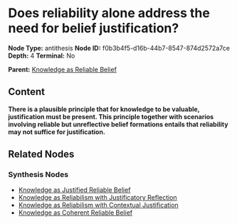 # Does reliability alone address the need for belief justification?

**Node Type:** antithesis
**Node ID:** f0b3b4f5-d16b-44b7-8547-874d2572a7ce
**Depth:** 4
**Terminal:** No

**Parent:** [Knowledge as Reliable Belief](knowledge-as-reliable-belief-synthesis-6bb1f4f4-efa6-4ffe-a0f7-a4c9c80938da.md)

## Content

**There is a plausible principle that for knowledge to be valuable, justification must be present. This principle together with scenarios involving reliable but unreflective belief formations entails that reliability may not suffice for justification.**

## Related Nodes

### Synthesis Nodes

- [Knowledge as Justified Reliable Belief](knowledge-as-justified-reliable-belief-synthesis-9a9b35ad-0069-4fd1-a0e4-77417fd11537.md)
- [Knowledge as Reliabilism with Justificatory Reflection](knowledge-as-reliabilism-with-justificatory-reflection-synthesis-a24c2c03-59a7-41d4-b2df-b42a10024b0b.md)
- [Knowledge as Reliabilism with Contextual Justification](knowledge-as-reliabilism-with-contextual-justification-synthesis-c84599b8-7451-48b0-aa97-8243fba95fb0.md)
- [Knowledge as Coherent Reliable Belief](knowledge-as-coherent-reliable-belief-synthesis-9bc66074-e62e-451c-b19f-a7886647d010.md)
